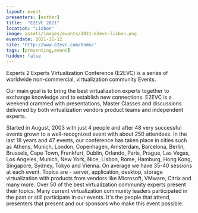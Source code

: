 ```yaml
---
layout: event
presenters: [esther]
title:  "E2EVC 2021"
location: "Lisbon"
image: assets/images/events/2021-e2evc-lisbon.png
eventdate: 2021-11-12
site: 'http://www.e2evc.com/home/'
tags: [presenting,event]
hidden: false
---
```

Experts 2 Experts Virtualization Conference (E2EVC) is a series of worldwide non-commercial, virtualization community Events.

Our main goal is to bring the best virtualization experts together to exchange knowledge and to establish new connections. E2EVC is a weekend crammed with presentations, Master Classes and discussions delivered by both  virtualization vendors product teams and independent experts.

Started in August, 2003 with just 4 people and after 48 very successful events grown to a well-recognized event with about 250 attendees. In the last 18  years and 47 events, our conference has taken place in cities such as  Athens, Munich, London, Copenhagen, Amsterdam, Barcelona, Berlin, Brussels, Cape  Town, Frankfurt, Dublin, Orlando, Paris, Prague, Las Vegas, Los Angeles, Munich,  New York, Nice, Lisbon, Rome, Hamburg, Hong Kong, Singapore, Sydney, Tokyo and  Vienna. On average we have 35-40 sessions at each event. Topics are -  server, application, desktop, storage virtualization with products from  vendors like Microsoft, VMware, Citrix and many more. Over 50 of the  best virtualization community experts present their topics. Many  current virtualization community leaders participated in the past or  still participate in our events. It's the people that attend, presenters that present  and our sponsors who make this event possible.